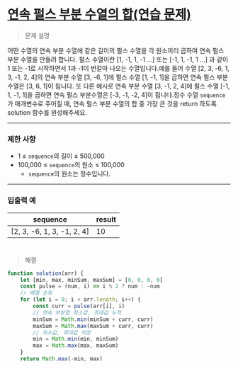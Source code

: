 # [연속 펄스 부분 수열의 합(연습 문제)](https://school.programmers.co.kr/learn/courses/30/lessons/161988)

> 문제 설명

어떤 수열의 연속 부분 수열에 같은 길이의 펄스 수열을 각 원소끼리 곱하여 연속 펄스 부분 수열을 만들려 합니다. 펄스 수열이란 [1, -1, 1, -1 …] 또는 [-1, 1, -1, 1 …] 과 같이 1 또는 -1로 시작하면서 1과 -1이 번갈아 나오는 수열입니다.예를 들어 수열 [2, 3, -6, 1, 3, -1, 2, 4]의 연속 부분 수열 [3, -6, 1]에 펄스 수열 [1, -1, 1]을 곱하면 연속 펄스 부분수열은 [3, 6, 1]이 됩니다. 또 다른 예시로 연속 부분 수열 [3, -1, 2, 4]에 펄스 수열 [-1, 1, -1, 1]을 곱하면 연속 펄스 부분수열은 [-3, -1, -2, 4]이 됩니다.정수 수열 `sequence`가 매개변수로 주어질 때, 연속 펄스 부분 수열의 합 중 가장 큰 것을 return 하도록 solution 함수를 완성해주세요.

---

### 제한 사항

- 1 ≤ `sequence`의 길이 ≤ 500,000
- 100,000 ≤ `sequence`의 원소 ≤ 100,000
    - `sequence`의 원소는 정수입니다.

---

### 입출력 예

| sequence | result |
| --- | --- |
| [2, 3, -6, 1, 3, -1, 2, 4] | 10 |

#

> 해결

```jsx
function solution(arr) {
    let [min, max, minSum, maxSum] = [0, 0, 0, 0]
    const pulse = (num, i) => i % 2 ? num : -num
    // 배열 순회
    for (let i = 0; i < arr.length; i++) {
        const curr = pulse(arr[i], i)
        // 연속 부분합 최소값, 최대값 누적
        minSum = Math.min(minSum + curr, curr)
        maxSum = Math.max(maxSum + curr, curr)
        // 최소값, 최대값 저장
        min = Math.min(min, minSum)
        max = Math.max(max, maxSum)
    }
    return Math.max(-min, max)
```
